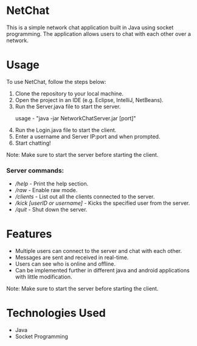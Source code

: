 # NetChat
This is a simple network chat application built in Java using socket programming. The application allows users to chat with each other over a network.

# Usage
<p>
To use NetChat, follow the steps below:
  <ol>
    <li>Clone the repository to your local machine.
    <li>Open the project in an IDE (e.g. Eclipse, IntelliJ, NetBeans).
    <li>Run the Server.java file to start the server.
      <p>  usage - "java -jar NetworkChatServer.jar [port]" </p>
    <li>Run the Login.java file to start the client.
    <li>Enter a username and Server IP:port and when prompted.
    <li>Start chatting!
  </ol>
Note: Make sure to start the server before starting the client.
</p>
<p>
<h3>Server commands:</h3>
  <ul>
    <li><i>/help</i> - Print the help section.</li>
    <li><i>/raw</i> - Enable raw mode.</li>
    <li><i>/clients</i> - List out all the clients connected to the server.</li>
    <li><i>/kick [userID or username]</i> - Kicks the specified user from the server.</li>
    <li><i>/quit</i> - Shut down the server.</li>
  </ul>
 </p>

# Features
<p>
  <ul>
    <li>Multiple users can connect to the server and chat with each other.</li>
    <li>Messages are sent and received in real-time.</li>
    <li>Users can see who is online and offline.</li>
    <li>Can be implemented further in different java and android applications with little modification.</li>
  </ul>

Note: Make sure to start the server before starting the client.
</p>

# Technologies Used
<p><ul>
<li>Java</li>
<li>Socket Programming</li>
</ul></p>
